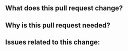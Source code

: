 ## What does this pull request change?

## Why is this pull request needed?

## Issues related to this change:

